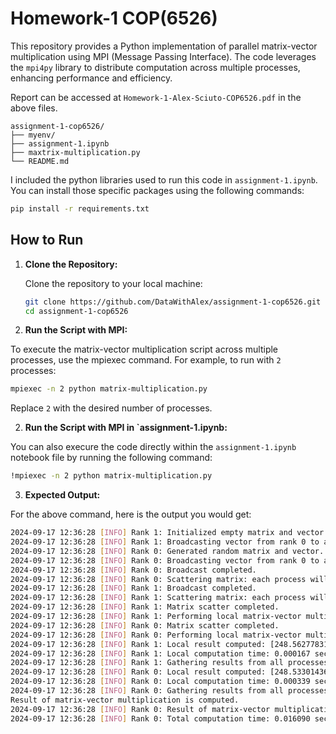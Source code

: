 # Homework-1 COP(6526)

This repository provides a Python implementation of parallel matrix-vector multiplication using MPI (Message Passing Interface). The code leverages the `mpi4py` library to distribute computation across multiple processes, enhancing performance and efficiency.

Report can be accessed at `Homework-1-Alex-Sciuto-COP6526.pdf` in the above files. 

```
assignment-1-cop6526/
├── myenv/
├── assignment-1.ipynb
├── maxtrix-multiplication.py
└── README.md
```

I included the python libraries used to run this code in `assignment-1.ipynb`. You can install those specific packages using the following commands:

```bash
pip install -r requirements.txt
```

## How to Run

1. **Clone the Repository:**

   Clone the repository to your local machine:

   ```bash
   git clone https://github.com/DataWithAlex/assignment-1-cop6526.git
   cd assignment-1-cop6526
   ```

2.	**Run the Script with MPI:**

To execute the matrix-vector multiplication script across multiple processes, use the mpiexec command. For example, to run with `2` processes:

```bash
mpiexec -n 2 python matrix-multiplication.py
```

Replace `2` with the desired number of processes.

2.	**Run the Script with MPI in `assignment-1.ipynb:**

You can also execure the code directly within the `assignment-1.ipynb` notebook file by running the following command:

```bash
!mpiexec -n 2 python matrix-multiplication.py
```

3.	**Expected Output:**

For the above command, here is the output you would get:

```bash
2024-09-17 12:36:28 [INFO] Rank 1: Initialized empty matrix and vector placeholders.
2024-09-17 12:36:28 [INFO] Rank 1: Broadcasting vector from rank 0 to all processes.
2024-09-17 12:36:28 [INFO] Rank 0: Generated random matrix and vector.
2024-09-17 12:36:28 [INFO] Rank 0: Broadcasting vector from rank 0 to all processes.
2024-09-17 12:36:28 [INFO] Rank 0: Broadcast completed.
2024-09-17 12:36:28 [INFO] Rank 0: Scattering matrix: each process will receive 500 rows.
2024-09-17 12:36:28 [INFO] Rank 1: Broadcast completed.
2024-09-17 12:36:28 [INFO] Rank 1: Scattering matrix: each process will receive 500 rows.
2024-09-17 12:36:28 [INFO] Rank 1: Matrix scatter completed.
2024-09-17 12:36:28 [INFO] Rank 1: Performing local matrix-vector multiplication.
2024-09-17 12:36:28 [INFO] Rank 0: Matrix scatter completed.
2024-09-17 12:36:28 [INFO] Rank 0: Performing local matrix-vector multiplication.
2024-09-17 12:36:28 [INFO] Rank 1: Local result computed: [248.56277831 243.65929634 256.8254286  253.48377645 245.10409473]...
2024-09-17 12:36:28 [INFO] Rank 1: Local computation time: 0.000167 seconds
2024-09-17 12:36:28 [INFO] Rank 1: Gathering results from all processes.
2024-09-17 12:36:28 [INFO] Rank 0: Local result computed: [248.53301436 247.77791774 241.99700993 254.81127472 240.81912635]...
2024-09-17 12:36:28 [INFO] Rank 0: Local computation time: 0.000339 seconds
2024-09-17 12:36:28 [INFO] Rank 0: Gathering results from all processes.
Result of matrix-vector multiplication is computed.
2024-09-17 12:36:28 [INFO] Rank 0: Result of matrix-vector multiplication gathered: [248.53301436 247.77791774 241.99700993 254.81127472 240.81912635]...
2024-09-17 12:36:28 [INFO] Rank 0: Total computation time: 0.016090 seconds
```